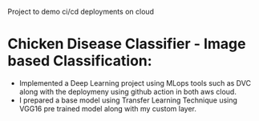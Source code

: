 Project to demo ci/cd deployments on cloud
# Chicken Disease Classifier - Image based Classification:

- Implemented a Deep Learning project using MLops tools such as DVC along with the deploymeny using github action in both aws cloud.
- I prepared a base model using Transfer Learning Technique using VGG16 pre trained model along with my custom layer.
